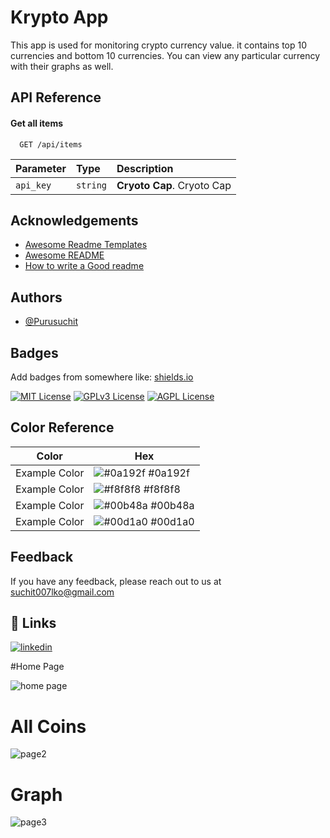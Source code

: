 
# Krypto App

This app is used for monitoring crypto currency value. it contains top 10 currencies and bottom 10 currencies.
You can view any particular currency with their graphs as well.


## API Reference

#### Get all items

```http
  GET /api/items
```

| Parameter | Type     | Description                |
| :-------- | :------- | :------------------------- |
| `api_key` | `string` | **Cryoto Cap**. Cryoto Cap |





## Acknowledgements

 - [Awesome Readme Templates](https://awesomeopensource.com/project/elangosundar/awesome-README-templates)
 - [Awesome README](https://github.com/matiassingers/awesome-readme)
 - [How to write a Good readme](https://bulldogjob.com/news/449-how-to-write-a-good-readme-for-your-github-project)


## Authors

- [@Purusuchit](https://www.github.com/Purusuchit)


## Badges

Add badges from somewhere like: [shields.io](https://shields.io/)

[![MIT License](https://img.shields.io/badge/License-MIT-green.svg)](https://choosealicense.com/licenses/mit/)
[![GPLv3 License](https://img.shields.io/badge/License-GPL%20v3-yellow.svg)](https://opensource.org/licenses/)
[![AGPL License](https://img.shields.io/badge/license-AGPL-blue.svg)](http://www.gnu.org/licenses/agpl-3.0)

## Color Reference

| Color             | Hex                                                                |
| ----------------- | ------------------------------------------------------------------ |
| Example Color | ![#0a192f](https://via.placeholder.com/10/0a192f?text=+) #0a192f |
| Example Color | ![#f8f8f8](https://via.placeholder.com/10/f8f8f8?text=+) #f8f8f8 |
| Example Color | ![#00b48a](https://via.placeholder.com/10/00b48a?text=+) #00b48a |
| Example Color | ![#00d1a0](https://via.placeholder.com/10/00b48a?text=+) #00d1a0 |


## Feedback

If you have any feedback, please reach out to us at suchit007lko@gmail.com


## 🔗 Links
[![linkedin](https://img.shields.io/badge/linkedin-0A66C2?style=for-the-badge&logo=linkedin&logoColor=white)](https://www.linkedin.com/in/puru-chaudhary-a59050199/)



#Home Page

![home page](https://user-images.githubusercontent.com/101620807/202548758-aefa1810-3e15-479f-a95a-0b03008fa601.jpeg)



# All Coins

![page2](https://user-images.githubusercontent.com/101620807/202549148-e2a7e53f-d902-48c3-b3e0-7ba984865f9f.jpeg)



# Graph

![page3](https://user-images.githubusercontent.com/101620807/202549289-8e537b24-935b-43ea-b6dc-1a847db11320.jpeg)


